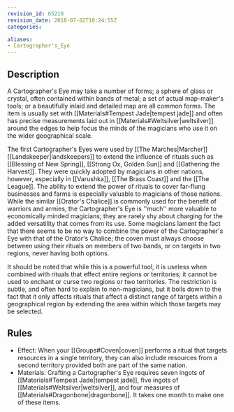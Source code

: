 ```yaml
---
revision_id: 65210
revision_date: 2018-07-02T10:24:55Z
categories:

aliases:
- Cartographer's_Eye
---
```


## Description
A Cartographer's Eye may take a number of forms; a sphere of glass or crystal, often contained within bands of metal; a set of actual map-maker's tools; or a beautifully inlaid and detailed map are all common forms. The item is usually set with [[Materials#Tempest Jade|tempest jade]] and often has precise measurements laid out in [[Materials#Weltsilver|weltsilver]] around the edges to help focus the minds of the magicians who use it on the wider geographical scale.

The first Cartographer's Eyes were used by [[The Marches|Marcher]] [[Landskeeper|landskeepers]] to extend the influence of rituals such as [[Blessing of New Spring]], [[Strong Ox, Golden Sun]] and [[Gathering the Harvest]]. They were quickly adopted by magicians in other nations, however, especially in [[Varushka]], [[The Brass Coast]] and the [[The League]]. The ability to extend the power of rituals to cover far-flung businesses and farms is especially valuable to magicians of those nations. While the similar [[Orator's Chalice]] is commonly used for the benefit of warriors and armies, the Cartographer's Eye is ''much'' more valuable to economically minded magicians; they are rarely shy about charging for the added versatility that comes from its use. Some magicians lament the fact that there seems to be no way to combine the power of the Cartographer's Eye with that of the Orator's Chalice; the coven must always choose between using their rituals on members of two bands, or on targets in two regions, never having both options.

It should be noted that while this is a powerful tool, it is useless when combined with rituals that effect entire regions or territories; it cannot be used to enchant or curse two regions or two territories. The restriction is subtle, and often hard to explain to non-magicians, but it boils down to the fact that it only affects rituals that affect a distinct range of targets within a geographical region by extending the area within which those targets may be selected.

## Rules

* Effect: When your [[Groups#Coven|coven]] performs a ritual that targets resources in a single territory, they can also include resources from a second territory provided both are part of the same nation.
* Materials: Crafting a Cartographer's Eye requires seven ingots of [[Materials#Tempest Jade|tempest jade]], five ingots of [[Materials#Weltsilver|weltsilver]], and four measures of [[Materials#Dragonbone|dragonbone]]. It takes one month to make one of these items.